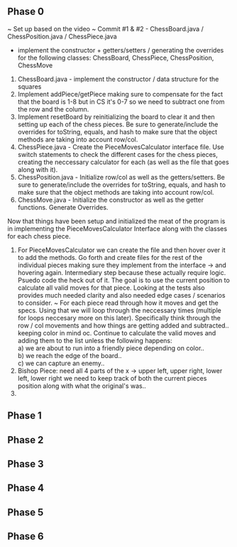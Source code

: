 ## Phase 0 
~ Set up based on the video ~
Commit #1 & #2 - ChessBoard.java / ChessPosition.java / ChessPiece.java
* implement the constructor + getters/setters / generating the overrides for the following classes: 
ChessBoard, ChessPiece, ChessPosition, ChessMove
1) ChessBoard.java - implement the constructor / data structure for the squares
2) Implement addPiece/getPiece making sure to compensate for the fact that the board is 1-8 but in 
CS it's 0-7 so we need to subtract one from the row and the column.
3) Implement resetBoard by reinitializing the board to clear it and then setting up each of the chess
pieces. Be sure to generate/include the overrides for toString, equals, and hash to make sure that the 
object methods are taking into account row/col.
4) ChessPiece.java - Create the PieceMovesCalculator interface file. Use switch statements to check the
different cases for the chess pieces, creating the neccessary calculator for each (as well as the
file that goes along with it). 
5) ChessPosition.java - Initialize row/col as well as the getters/setters. Be sure to generate/include the 
overrides for toString, equals, and hash to make sure that the object methods are taking into account row/col.
6) ChessMove.java - Initialize the constructor as well as the getter functions. Generate Overrides.

Now that things have been setup and initialized the meat of the program is in implementing the PieceMovesCalculator 
Interface along with the classes for each chess piece.

1) For PieceMovesCalculator we can create the file and then hover over it to add the methods. Go forth and create files
for the rest of the individual pieces making sure they implement from the interface -> and hovering again.
Intermediary step because these actually require logic. Psuedo code the heck out of it. The goal is to use the current 
position to calculate all valid moves for that piece. Looking at the tests also provides much needed clarity and also
needed edge cases / scenarios to consider. 
~ For each piece read through how it moves and get the specs. Using that we will loop through the neccessary times
(multiple for loops neccesary more on this later). Specifically think through the row / col movements and how things
are getting added and subtracted.. keeping color in mind oc. Continue to calculate the valid moves and adding them to 
the list unless the following happens:\
   a) we are about to run into a friendly piece depending on color..\
   b) we reach the edge of the board..\
   c) we can capture an enemy..
2) Bishop Piece: need all 4 parts of the x -> upper left, upper right, lower left, lower right
we need to keep track of both the current pieces position along with what the original's was..
3) 























## Phase 1 

## Phase 2

## Phase 3

## Phase 4

## Phase 5

## Phase 6